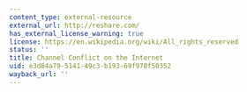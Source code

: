 ```yaml
---
content_type: external-resource
external_url: http://reshare.com/
has_external_license_warning: true
license: https://en.wikipedia.org/wiki/All_rights_reserved
status: ''
title: Channel Conflict on the Internet
uid: e3d84a79-5141-49c3-b193-69f970f50352
wayback_url: ''
---
```

